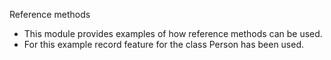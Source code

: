  Reference methods
* This module provides examples of how reference methods can be used.  
* For this example record feature for the class Person has been used.

